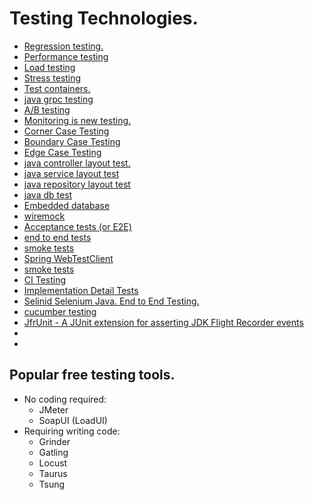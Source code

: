 # Testing Technologies.

* [Regression testing.]()
* [Performance testing]()
* [Load testing]()
* [Stress testing]()  
* [Test containers.]()
* [java grpc testing]()
* [A/B testing]()
* [Monitoring is new testing.]()
* [Corner Case Testing]()
* [Boundary Case Testing]()
* [Edge Case Testing]()
* [java controller layout test.]()
* [java service layout test]()
* [java repository layout test]()
* [java db test]()
* [Embedded database]()
* [wiremock]()
* [Acceptance tests (or E2E)]()
* [end to end tests]()
* [smoke tests]()
* [Spring WebTestClient]()
* [smoke tests]()
* [CI Testing]()
* [Implementation Detail Tests]()
* [Selinid Selenium Java. End to End Testing.]()
* [cucumber testing]()
* [JfrUnit - A JUnit extension for asserting JDK Flight Recorder events]()
* []()
* []()

## Popular free testing tools.
* No coding required:
  * JMeter
  * SoapUI (LoadUI)
* Requiring writing code:
  * Grinder
  * Gatling  
  * Locust 
  * Taurus 
  * Tsung 
